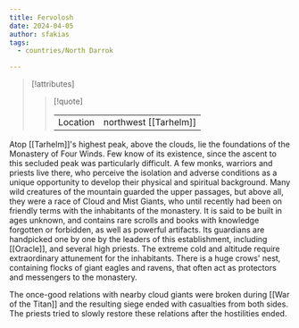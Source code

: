 ```yaml
---
title: Fervolosh
date: 2024-04-05
author: sfakias
tags:
  - countries/North Darrok

---
```

> [!attributes]
> 
> > [!quote]
> >
> > | | |
> > | --- | --- |
> > | Location | northwest [[Tarhelm]] |

Atop [[Tarhelm]]'s highest peak, above the clouds, lie the foundations of the Monastery of Four Winds. Few knοw of its existence, since the ascent to this secluded peak was particularly difficult. A few monks, warriors and priests live there, who perceive the isolation and adverse conditions as a unique opportunity to develop their physical and spiritual background. Many wild creatures of the mountain guarded the upper passages, but above all, they were a race of Cloud and Mist Giants, who until recently had been on friendly terms with the inhabitants of the monastery. It is said to be built in ages unknown, and contains rare scrolls and books with knowledge forgotten or forbidden, as well as powerful artifacts. Its guardians are handpicked one by one by the leaders of this establishment, including [[Oracle]], and several high priests. The extreme cold and altitude require extraordinary attunement for the inhabitants. There is a huge crows' nest, containing flocks of giant eagles and ravens, that often act as protectors and messengers to the monastery.

The once-good relations with nearby cloud giants were broken during [[War of the Titan]] and the resulting siege ended with casualties from both sides. The priests tried to slowly restore these relations after the hostilities ended.